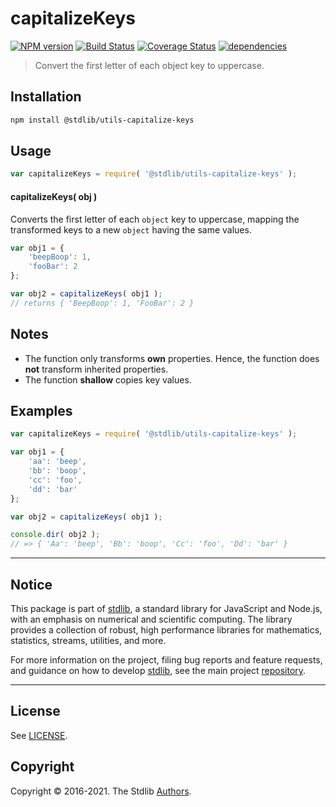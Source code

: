 <!--

@license Apache-2.0

Copyright (c) 2018 The Stdlib Authors.

Licensed under the Apache License, Version 2.0 (the "License");
you may not use this file except in compliance with the License.
You may obtain a copy of the License at

   http://www.apache.org/licenses/LICENSE-2.0

Unless required by applicable law or agreed to in writing, software
distributed under the License is distributed on an "AS IS" BASIS,
WITHOUT WARRANTIES OR CONDITIONS OF ANY KIND, either express or implied.
See the License for the specific language governing permissions and
limitations under the License.

-->

# capitalizeKeys

[![NPM version][npm-image]][npm-url] [![Build Status][test-image]][test-url] [![Coverage Status][coverage-image]][coverage-url] [![dependencies][dependencies-image]][dependencies-url]

> Convert the first letter of each object key to uppercase.

<!-- Section to include introductory text. Make sure to keep an empty line after the intro `section` element and another before the `/section` close. -->

<section class="intro">

</section>

<!-- /.intro -->

<!-- Package usage documentation. -->

<section class="installation">

## Installation

```bash
npm install @stdlib/utils-capitalize-keys
```

</section>

<section class="usage">

## Usage

```javascript
var capitalizeKeys = require( '@stdlib/utils-capitalize-keys' );
```

#### capitalizeKeys( obj )

Converts the first letter of each `object` key to uppercase, mapping the transformed keys to a new `object` having the same values.

```javascript
var obj1 = {
    'beepBoop': 1,
    'fooBar': 2
};

var obj2 = capitalizeKeys( obj1 );
// returns { 'BeepBoop': 1, 'FooBar': 2 }
```

</section>

<!-- /.usage -->

<!-- Package usage notes. Make sure to keep an empty line after the `section` element and another before the `/section` close. -->

<section class="notes">

## Notes

-   The function only transforms **own** properties. Hence, the function does **not** transform inherited properties.
-   The function **shallow** copies key values.

</section>

<!-- /.notes -->

<!-- Package usage examples. -->

<section class="examples">

## Examples

<!-- eslint no-undef: "error" -->

```javascript
var capitalizeKeys = require( '@stdlib/utils-capitalize-keys' );

var obj1 = {
    'aa': 'beep',
    'bb': 'boop',
    'cc': 'foo',
    'dd': 'bar'
};

var obj2 = capitalizeKeys( obj1 );

console.dir( obj2 );
// => { 'Aa': 'beep', 'Bb': 'boop', 'Cc': 'foo', 'Dd': 'bar' }
```

</section>

<!-- /.examples -->

<!-- Section to include cited references. If references are included, add a horizontal rule *before* the section. Make sure to keep an empty line after the `section` element and another before the `/section` close. -->

<section class="references">

</section>

<!-- /.references -->

<!-- Section for all links. Make sure to keep an empty line after the `section` element and another before the `/section` close. -->


<section class="main-repo" >

* * *

## Notice

This package is part of [stdlib][stdlib], a standard library for JavaScript and Node.js, with an emphasis on numerical and scientific computing. The library provides a collection of robust, high performance libraries for mathematics, statistics, streams, utilities, and more.

For more information on the project, filing bug reports and feature requests, and guidance on how to develop [stdlib][stdlib], see the main project [repository][stdlib].

---

## License

See [LICENSE][stdlib-license].


## Copyright

Copyright &copy; 2016-2021. The Stdlib [Authors][stdlib-authors].

</section>

<!-- /.stdlib -->

<!-- Section for all links. Make sure to keep an empty line after the `section` element and another before the `/section` close. -->

<section class="links">

[npm-image]: http://img.shields.io/npm/v/@stdlib/utils-capitalize-keys.svg
[npm-url]: https://npmjs.org/package/@stdlib/utils-capitalize-keys

[test-image]: https://github.com/stdlib-js/utils-capitalize-keys/actions/workflows/test.yml/badge.svg
[test-url]: https://github.com/stdlib-js/utils-capitalize-keys/actions/workflows/test.yml

[coverage-image]: https://img.shields.io/codecov/c/github/stdlib-js/utils-capitalize-keys/main.svg
[coverage-url]: https://codecov.io/github/stdlib-js/utils-capitalize-keys?branch=main

[dependencies-image]: https://img.shields.io/david/stdlib-js/utils-capitalize-keys
[dependencies-url]: https://david-dm.org/stdlib-js/utils-capitalize-keys/main

[stdlib]: https://github.com/stdlib-js/stdlib

[stdlib-authors]: https://github.com/stdlib-js/stdlib/graphs/contributors

[stdlib-license]: https://raw.githubusercontent.com/stdlib-js/utils-capitalize-keys/main/LICENSE

</section>

<!-- /.links -->

